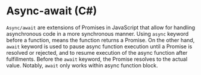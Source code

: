 # Async-await (C#)

`Async/await` are extensions of Promises in JavaScript that allow for handling asynchronous code in a more synchronous manner. Using `async` keyword before a function, means the function returns a Promise. On the other hand, `await` keyword is used to pause async function execution until a Promise is resolved or rejected, and to resume execution of the async function after fulfillments. Before the `await` keyword, the Promise resolves to the actual value. Notably, `await` only works within async function block.